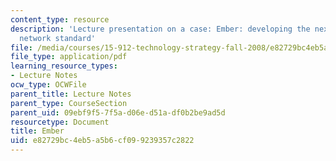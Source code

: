 ```yaml
---
content_type: resource
description: 'Lecture presentation on a case: Ember: developing the next ubiquitous
  network standard'
file: /media/courses/15-912-technology-strategy-fall-2008/e82729bc4eb5a5b6cf099239357c2822_lec_10.pdf
file_type: application/pdf
learning_resource_types:
- Lecture Notes
ocw_type: OCWFile
parent_title: Lecture Notes
parent_type: CourseSection
parent_uid: 09ebf9f5-7f5a-d06e-d51a-df0b2be9ad5d
resourcetype: Document
title: Ember
uid: e82729bc-4eb5-a5b6-cf09-9239357c2822
---
```

